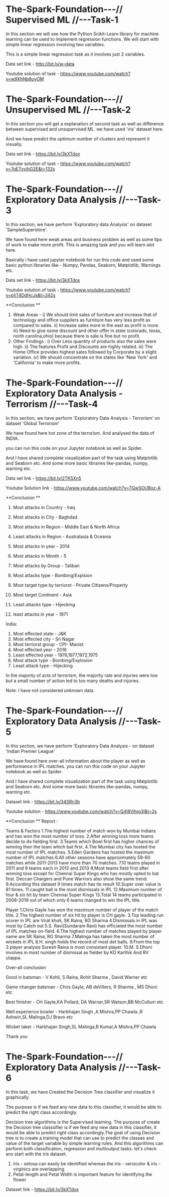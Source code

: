 # The-Spark-Foundation---// Supervised ML //---Task-1

In this section we will see how the Python Scikit-Learn library for machine learning can be used to implement regression functions. We will start with simple linear regression involving two variables.

This is a simple linear regression task as it involves just 2 variables.

Data set link - http://bit.ly/w-data

Youtube solution of task - https://www.youtube.com/watch?v=w9XhNb8uyOM


# The-Spark-Foundation---// Unsupervised ML //---Task-2

In this section you will get a explanation of second task as well as difference between supervised and unsupervised ML. we have used 'iris' dataset here.

And we have predict the optimum number of clusters and represent it visually.

Data set link - https://bit.ly/3kXTdox

Youtube solution of task - https://www.youtube.com/watch?v=7qETvvihG2E&t=132s


# The-Spark-Foundation---// Exploratory Data Analysis //---Task-3

In this section, we have perform 'Exploratory data Analysis' on dataset 'SampleSuperstore'.

We have found here weak areas and business problem as well as some tips of work to make more profit. This is amazing task and you will learn alot here.

Basically i have used jupyter notebook for run this code and used some basic python libraries like - Numpy, Pandas, Seaborn, Matplotlib, Warnings etc.

Data set link - https://bit.ly/3kXTdox

Youtube solution of task - https://www.youtube.com/watch?v=pIiT4DdHcJs&t=342s

**Conclusion ** 
1. Weak Areas -
i) We should limit sales of furniture and increase that of technology and office suppliers as furniture has very less profit as compared to sales.
ii) Increase sales more in the east as profit is more.
iii) Need to give some discount and other offer in state (colorado, texas, north carolina,ohio) because there is sale is fine but no profit.
2. Other Findings :
i) Over Less quantity of products also the sales were high.
ii) The features Profit and Discounts are highly related.
iii) The Home Office provides highest sales followed by Corporate by a slight variation.
iv) We should concentrate on the states like 'New York' and 'California' to make more profits.


# The-Spark-Foundation---// Exploratory Data Analysis - Terrorism //---Task-4

In this section, we have perform 'Exploratory Data Analysis - Terrorism' on dataset 'Global Terrorism'

We have found here hot zone of the terrorism. And analysed the data of INDIA.

you can run this code on your Jupyter notebook as well as Spider. 

And I have shared complete visualization part of the task using Matplotlib and Seaborn etc. And some more basic libraries like-pandas, numpy, warning etc.

Data set link - https://bit.ly/2TK5Xn5

Youtube Solution link - https://www.youtube.com/watch?v=7QwSOUBxz-A

**Conclusion ** 
1. Most attacks in Country - Iraq

2. Most attacks in City - Baghdad

3. Most attacks in Region - Middle East & North Africa

4. Least attacks in Region - Australasia & Oceania

5. Most attacks in year - 2014

6. Most attacks in Month - 5

7. Most attacks by Group - Taliban

8. Most attacks type - Bombing/Explsion

9. Most target type by terriorst - Private Citizens/Property

10. Most target Continent - Asia

11. Least attacks type - Hijecking

12. least attacks in year - 1971

India:
 1. Most effected state - J&K
 2. Most effected city - Sri Nagar
 3. Most terriorst group - CPI- Maoist
 4. Most effected yesr - 2016
 5. Least effected year - 1976,1977,1972,1975
 6. Most attack type - Bombing/Explosion
 7. Least attack type - Hijecking

In the majority of acts of terrorism, the majority rate and injuries were low but a small number of action led to too many deaths and injuries.

Note: I have not considered unknown data.


# The-Spark-Foundation---// Exploratory Data Analysis //---Task-5

In this section, we have perform 'Exploratory Data Analysis - on dataset 'Indian Premier League'

We have found here over-all information about the player as well as performance in IPL matches.
you can run this code on your Jupyter notebook as well as Spider. 

And I have shared complete visualization part of the task using Matplotlib and Seaborn etc. And some more basic libraries like-pandas, numpy, warning etc.

Dataset link - https://bit.ly/34SRn3b

Youtube solution - https://www.youtube.com/watch?v=Q4l8VIhjg3I&t=2s

**Conclusion ** 
Report :

Teams & Factors
1.The highest number of match won by Mumbai Indians and has won the most number of toss.
2.After winning toss more teams decide to do fielding first.
3.Teams which Bowl first has higher chances of winning then the team which bat first.
4.The Mumbai city has hosted the most number of IPL matches.
5.Eden Gardens has hosted the maximum number of IPL matches
6.All other seasons have approximately 58-60 matches while 2011-2013 have more than 70 matches.
7.10 teams played in 2011 and 9 teams each in 2012 and 2013
8.Most teams field first after winning toss except for Chennai Super Kings who has mostly opted to bat first. Deccan Chargers and Pune Warriors also show the same trend.
9.According this dataset 9 times match has tie result
10.Super over value is 81 times.
11.caught ball is the most dismissals in IPL
12.Maximum number of four & six hit by team Chennai Super Kings
13.Total 14 teams participated in 2008-2019 out of which only 6 teams manged to win the IPL title.

Player
1.Chris Gayle has won the maximum number of player of the match title.
2.The highest number of six hit by player is CH gayle.
3.Top leading run scorer in IPL are Virat kholi, SK Raina, RG Sharma
4.Dismissals in IPL was most by Catch out 
5.S. Ravi(Sundaram Ravi) has officiated the most number of IPL matches on-field.
6.The highest number of matches played by player name are SK Raina, RG Sharma
7.Malinga has taken the most number of wickets in IPL
8.H. singh holds the record of most dot balls.
9.From the top 3 player analysis Suresh Raina is most consistant player.
10.M. S Dhoni involves in most number of dismissal as fielder by KD Karthik And RV utappa.

Over-all conclusion

Good in batsman - V Kohli, S Raina, Rohit Sharma , David Warner etc

Game changer batsman - Chris Gayle, AB deVillers, R Sharma , MS Dhoni etc

Best finisher - CH Gayle,KA Pollard, DA Warner,SR Watson,BB McCullum etc

Well experience bowler - Harbhajan Singh ,A Mishra,PP Chawla ,R Ashwin,SL Malinga,DJ Bravo etc

Wicket taker - Harbhajan Singh,SL Malinga,B Kumar,A Mishra,PP Chawla

Thank you


# The-Spark-Foundation---// Exploratory Data Analysis //---Task-6

In this task, we have Created the Decision Tree classifier and visualize it graphically.

The purpose is if we feed any new data to this classifier, it would be able to predict the right class accordingly.

Decision tree algorithms is the Supervised learning. The purpose of create the Decision tree classsifier is if we feed any new data in this classifier, it would be able to predict right class accordingly.The goal of using Decision tree is to create a training model that can use to predict the classes and value of the target variable by simple learning rules. And this algorithms can perform both classification, regression and multioutput tasks. let's check ans start with the iris dataset.

1. iris - setosa can easily be identified whereas the iris - versicolor & iris - virginics are overlapping.
2. Petal-length and Petal Width is important feature for identifying the flower

Dataset link - https://bit.ly/3kXTdox




